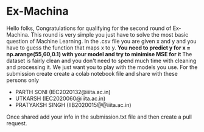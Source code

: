 # Ex-Machina
Hello folks,
Congratulations for qualifying for the second round of Ex-Machina. 
This round is very simple you just have to solve the most basic question of Machine Learning. In the .csv file you are given x and y and you have to guess the function that maps x to y.
<b> You need to predict y for x = np.arange(55,60,0.1) with your model and try to minimise MSE for it </b>
The dataset is fairly clean and you don't need to spend much time with cleaning and processing it. We just want you to play with the models you use. 
For the submission create create a colab notebook file and share with these persons only 
<ul> 
  <li> PARTH SONI (IEC2020132@iiita.ac.in)</li>
  <li> UTKARSH (IEC2020060@iiita.ac.in) </li>
  <li> PRATYAKSH SINGH (IIB2020015@@iiita.ac.in) </li>
</ul>
Once shared add your info in the submission.txt file and then create a pull request.

